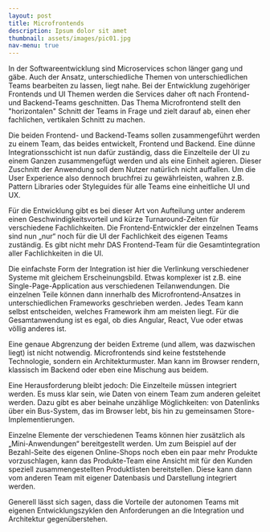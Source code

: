 ```yaml
---
layout: post
title: Microfrontends
description: Ipsum dolor sit amet
thumbnail: assets/images/pic01.jpg
nav-menu: true
---
```


In der Softwareentwicklung sind Microservices schon länger gang und gäbe. Auch der Ansatz, unterschiedliche Themen von
unterschiedlichen Teams bearbeiten zu lassen, liegt nahe. Bei der Entwicklung zugehöriger Frontends und UI Themen werden
die Services daher oft nach Frontend- und Backend-Teams geschnitten. Das Thema Microfrontend stellt den "horizontalen"
Schnitt der Teams in Frage und zielt darauf ab, einen eher fachlichen, vertikalen Schnitt zu machen.

Die beiden Frontend- und Backend-Teams sollen zusammengeführt werden zu einem Team, das beides entwickelt, Frontend und
Backend. Eine dünne Integrationsschicht ist nun dafür zuständig, dass die Einzelteile der UI zu einem Ganzen
zusammengefügt werden und als eine Einheit agieren. Dieser Zuschnitt der Anwendung soll dem Nutzer natürlich nicht
auffallen. Um die User Experience also dennoch bruchfrei zu gewährleisten, wahren z.B. Pattern Libraries oder
Styleguides für alle Teams eine einheitliche UI und UX.

Für die Entwicklung gibt es bei dieser Art von Aufteilung unter anderem einen Geschwindigkeitsvorteil und kürze
Turnaround-Zeiten für verschiedene Fachlichkeiten. Die Frontend-Entwickler der einzelnen Teams sind nun „nur“ noch für
die UI der Fachlichkeit des eigenen Teams zuständig. Es gibt nicht mehr DAS Frontend-Team für die Gesamtintegration
aller Fachlichkeiten in die UI.

Die einfachste Form der Integration ist hier die Verlinkung verschiedener Systeme mit gleichem Erscheinungsbild.
Etwas komplexer ist z.B. eine Single-Page-Application aus verschiedenen Teilanwendungen. Die einzelnen Teile können
dann innerhalb des Microfrontend-Ansatzes in unterschiedlichen Frameworks geschrieben werden. Jedes Team kann selbst
entscheiden, welches Framework ihm am meisten liegt. Für die Gesamtanwendung ist es egal, ob dies Angular, React, Vue
oder etwas völlig anderes ist.

Eine genaue Abgrenzung der beiden Extreme (und allem, was dazwischen liegt) ist nicht notwendig. Microfrontends sind
keine feststehende Technologie, sondern ein Architekturmuster. Man kann im Browser rendern, klassisch im Backend oder
eben eine Mischung aus beidem.

Eine Herausforderung bleibt jedoch: Die Einzelteile müssen integriert werden. Es muss klar sein, wie Daten von einem
Team zum anderen geleitet werden. Dazu gibt es aber beinahe unzählige Möglichkeiten: von Datenlinks über ein Bus-System,
das im Browser lebt, bis hin zu gemeinsamen Store-Implementierungen.

Einzelne Elemente der verschiedenen Teams können hier zusätzlich als „Mini-Anwendungen“ bereitgestellt werden. Um zum
Beispiel auf der Bezahl-Seite des eigenen Online-Shops noch eben ein paar mehr Produkte vorzuschlagen, kann das
Produkte-Team eine Ansicht mit für den Kunden speziell zusammengestellten Produktlisten bereitstellen. Diese kann dann
vom anderen Team mit eigener Datenbasis und Darstellung integriert werden.

Generell lässt sich sagen, dass die Vorteile der autonomen Teams mit eigenen Entwicklungszyklen den Anforderungen an
die Integration und Architektur gegenüberstehen.
